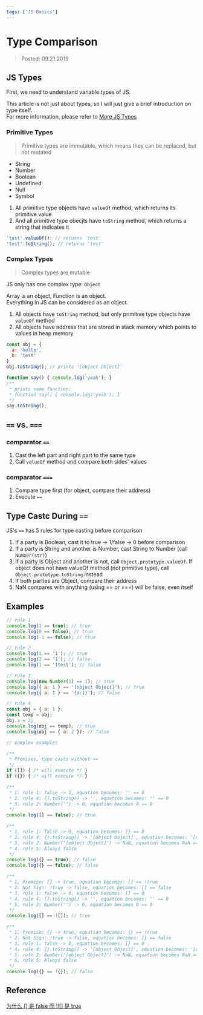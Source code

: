 ```yaml
---
tags: ['JS Basics']
---
```


# Type Comparison

> Posted: 09.21.2019

<Tag />

## JS Types

First, we need to understand variable types of JS.

This article is not just about types, so I will just give a brief introduction on type itself.  
For more information, please refer to [More JS Types](/js-basics/moreTypes.md)


### Primitive Types

> Primitive types are immutable, which means they can be replaced, but not mutated

- String
- Number
- Boolean
- Undefined
- Null
- Symbol

1. All primitive type objects have `valueOf` method, which returns its primitive value  
2. And all primitive type obecjts have `toString` method, which returns a string that indicates it

```javascript
'test'.valueOf(); // returns 'test'
'test'.toString(); // returns 'test'
```

### Complex Types

> Complex types are mutable

JS only has one complex type: `Object`

Array is an object, Function is an object.  
Everything in JS can be considered as an object.

1. All objects have `toString` method, but only primitive type objects have `valueOf` method
2. All objects have address that are stored in stack memory which points to values in heap memory

```javascript
const obj = {
  a: 'hello',
  b: 'test'
}
obj.toString(); // prints '[object Object]'
```

```javascript
function say() { console.log('yeah'); }
/**
 * prints same function: 
 * function say() { console.log('yeah'); }
 */
say.toString();
```

## `==` vs. `===`

### comparator `==`

1. Cast the left part and right part to the same type
2. Call `valueOf` method and compare both sides' values

### comparator `===`

1. Compare type first (for object, compare their address)
2. Execute `==`

## Type Castc During `==`

JS's `==` has 5 rules for type casting before comparison

1. If a party is Boolean, cast it to true -> 1/false -> 0 before comparison
2. If a party is String and another is Number, cast String to Number (call `Number(str)`)
3. If a party is Object and another is not, call `Object.prototype.valueOf`. If object does 
not have valueOf method (not primitive type), call `Object.prototype.toString` instead
4. If both parties are Object, compare their address
5. NaN compares with anything (using == or ===) will be false, even itself

## Examples

```javascript
// rule 1
console.log(1 == true); // true
console.log(0 == false); // true
console.log(-1 == false); // true
```

```javascript
// rule 2
console.log(1 == '1'); // true
console.log(2 == '1'); // false
console.log(1 == '1test'); // false
```

```javascript
// rule 3
console.log(new Number(1) == 1); // true
console.log({ a: 1 } == '[object Object]'); // true
console.log({ a: 1 } == '{a:1}'); // false
```

```javascript
// rule 4
const obj = { a: 1 };
const temp = obj;
obj.a = 2;
console.log(obj == temp); // true
console.log(obj == { a: 2 }); // false
```

```javascript
// complex examples

/**
 * Premises, type casts without ==
 */
if ([]) { /* will execute */ } 
if ({}) { /* will execute */ } 

/**
 * 1. rule 1: false -> 1, equation becomes: '' == 0
 * 2. rule 4: [].toString() -> '', equation becomes: '' == 0
 * 3. rule 2: Number('') -> 0, equation becomes 0 == 0
 */
console.log([] == false); // true

/**
 * 1. rule 1: false -> 0, equation becomes: {} == 0
 * 2. rule 4: {}.toString() -> '[object Object]', equation becomes: '[object Object]' == 0
 * 3. rule 2: Number('[object Object]') -> NaN, equation becomes NaN == 0
 * 4. rule 5: Always false
 */
console.log({} == true); // false
console.log({} == false); // false

/**
 * 1. Premise: [] -> true, equation becomes: [] == !true
 * 2. Not Sign: !true -> false, equation becomes: [] == false
 * 3. rule 1: false -> 0, equation becomes: [] == 0
 * 4. rule 4: [].toString() -> '', equation becomes: '' == 0
 * 5. rule 2: Number('') -> 0, equation becomes 0 == 0
 */
console.log([] == ![]); // true

/**
 * 1. Premise: {} -> true, equation becomes: {} == !true
 * 2. Not Sign: !true -> false, equation becomes: {} == false
 * 3. rule 1: false -> 0, equation becomes: {} == 0
 * 4. rule 4: {}.toString() -> '[object Object]', equation becomes: '[object Object]' == 0
 * 5. rule 2: Number('[object Object]') -> NaN, equation becomes NaN == 0
 * 6. rule 5: Always false
 */
console.log({} == !{}); // false
```

## Reference

[为什么 \[\] 是 false 而 !!\[\] 是 true](https://www.h5jun.com/post/why-false-why-true.html)

<Disqus />